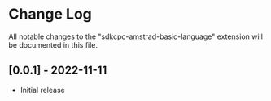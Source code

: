 # Change Log

All notable changes to the "sdkcpc-amstrad-basic-language" extension will be documented in this file.

## [0.0.1] - 2022-11-11

- Initial release